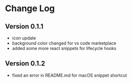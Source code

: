 # Change Log

## Version 0.1.1
- icon update
- background color changed for vs code marketplace
- added some more react snippets for lifecycle hooks

## Version 0.1.2
- fixed an error in README.md for macOS snippet shortcut
